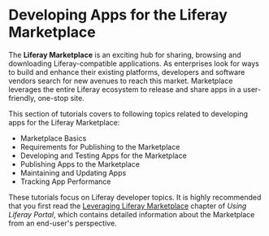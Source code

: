 # Developing Apps for the Liferay Marketplace [](id=developing-apps-for-the-liferay-marketplace)

The **Liferay Marketplace** is an exciting hub for sharing, browsing and
downloading Liferay-compatible applications. As enterprises look for ways to
build and enhance their existing platforms, developers and software vendors
search for new avenues to reach this market. Marketplace leverages the entire
Liferay ecosystem to release and share apps in a user-friendly, one-stop site. 

This section of tutorials covers to following topics related to developing apps
for the Liferay Marketplace: 

- Marketplace Basics
- Requirements for Publishing to the Marketplace
- Developing and Testing Apps for the Marketplace
- Publishing Apps to the Marketplace
- Maintaining and Updating Apps
- Tracking App Performance

These tutorials focus on Liferay developer topics. It is highly recommended that
you first read the
[Leveraging Liferay Marketplace](/use/portal/-/knowledge_base/leveraging-the-liferay-marketplace)
chapter of *Using Liferay Portal*, which contains detailed information
about the Marketplace from an end-user's perspective.

